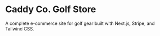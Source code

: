 # Caddy Co. Golf Store

A complete e-commerce site for golf gear built with Next.js, Stripe, and Tailwind CSS.